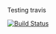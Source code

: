 Testing travis

[![Build Status](https://travis-ci.org/codiechanel/codesandbox-tsx.svg?branch=master)](https://travis-ci.org/codiechanel/codesandbox-tsx)
